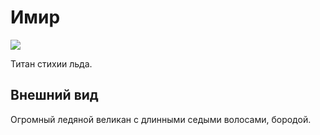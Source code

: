 # Имир

![](https://mir-s3-cdn-cf.behance.net/project_modules/disp/a1ce8219253589.562d74199e666.jpg)

Титан стихии льда.

## Внешний вид

Огромный ледяной великан с длинными седыми волосами, бородой.
